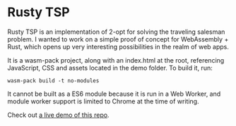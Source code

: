 Rusty TSP
=========

Rusty TSP is an implementation of 2-opt for solving the traveling salesman problem. I wanted to work on a simple proof of concept for WebAssembly + Rust, which opens up very interesting possibilities in the realm of web apps.

It is a wasm-pack project, along with an index.html at the root, referencing JavaScript, CSS and assets located in the demo folder. To build it, run:

```
wasm-pack build -t no-modules
```

It cannot be built as a ES6 module because it is run in a Web Worker, and module worker support is limited to Chrome at the time of writing.

Check out [a live demo of this repo](https://rustytsp.carlos.marchal.page).